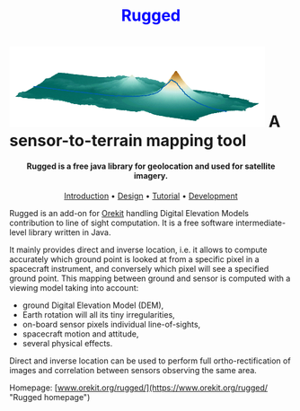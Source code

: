 <!--- Copyright 2013-2019 CS Systèmes d'Information
  Licensed under the Apache License, Version 2.0 (the "License");
  you may not use this file except in compliance with the License.
  You may obtain a copy of the License at
  
    http://www.apache.org/licenses/LICENSE-2.0
  
  Unless required by applicable law or agreed to in writing, software
  distributed under the License is distributed on an "AS IS" BASIS,
  WITHOUT WARRANTIES OR CONDITIONS OF ANY KIND, either express or implied.
  See the License for the specific language governing permissions and
  limitations under the License.
-->

<h1 style="color:blue;" align="center">
  Rugged
</h1>
<h1>
  <img src="src/site/resources/images/rugged-logo.png" alt="Rugged"/>
  A sensor-to-terrain mapping tool
</h1>

<h4 align="center">Rugged is a free java library for geolocation and used for satellite imagery.</h4>

<p align="center">
  <a href="#introduction">Introduction</a> •
  <a href="#design">Design</a> •
  <a href="#tutorial">Tutorial</a> •
  <a href="#development">Development</a>
</p>


Rugged is an add-on for [Orekit](https://www.orekit.org/ "Orekit homepage") handling Digital Elevation Models contribution to 
line of sight computation. It is a free software intermediate-level library written in Java.

It mainly provides direct and inverse location, i.e. it allows to compute accurately 
which ground point is looked at from a specific pixel in a spacecraft instrument, 
and conversely which pixel will see a specified ground point. This mapping between 
ground and sensor is computed with a viewing model taking into account:
* ground Digital Elevation Model (DEM), 
* Earth rotation will all its tiny irregularities, 
* on-board sensor pixels individual line-of-sights, 
* spacecraft motion and attitude,
* several physical effects.

Direct and inverse location can be used to perform full ortho-rectification of 
images and correlation between sensors observing the same area.

Homepage: [www.orekit.org/rugged/](https://www.orekit.org/rugged/ "Rugged homepage")
